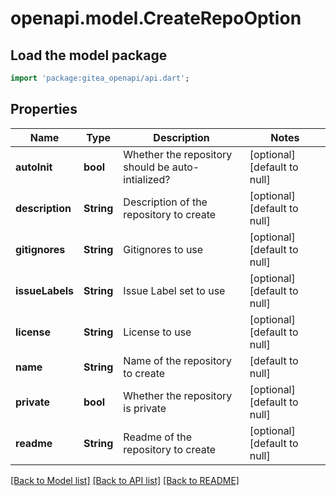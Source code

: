 # openapi.model.CreateRepoOption

## Load the model package
```dart
import 'package:gitea_openapi/api.dart';
```

## Properties
Name | Type | Description | Notes
------------ | ------------- | ------------- | -------------
**autoInit** | **bool** | Whether the repository should be auto-intialized? | [optional] [default to null]
**description** | **String** | Description of the repository to create | [optional] [default to null]
**gitignores** | **String** | Gitignores to use | [optional] [default to null]
**issueLabels** | **String** | Issue Label set to use | [optional] [default to null]
**license** | **String** | License to use | [optional] [default to null]
**name** | **String** | Name of the repository to create | [default to null]
**private** | **bool** | Whether the repository is private | [optional] [default to null]
**readme** | **String** | Readme of the repository to create | [optional] [default to null]

[[Back to Model list]](../README.md#documentation-for-models) [[Back to API list]](../README.md#documentation-for-api-endpoints) [[Back to README]](../README.md)


